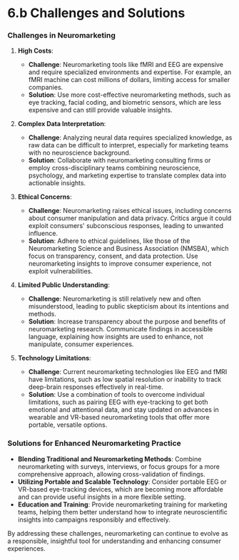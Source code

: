 # 6.b Challenges and Solutions

### Challenges in Neuromarketing

1. **High Costs**:
   - **Challenge**: Neuromarketing tools like fMRI and EEG are expensive and require specialized environments and expertise. For example, an fMRI machine can cost millions of dollars, limiting access for smaller companies.
   - **Solution**: Use more cost-effective neuromarketing methods, such as eye tracking, facial coding, and biometric sensors, which are less expensive and can still provide valuable insights.

2. **Complex Data Interpretation**:
   - **Challenge**: Analyzing neural data requires specialized knowledge, as raw data can be difficult to interpret, especially for marketing teams with no neuroscience background.
   - **Solution**: Collaborate with neuromarketing consulting firms or employ cross-disciplinary teams combining neuroscience, psychology, and marketing expertise to translate complex data into actionable insights.

3. **Ethical Concerns**:
   - **Challenge**: Neuromarketing raises ethical issues, including concerns about consumer manipulation and data privacy. Critics argue it could exploit consumers' subconscious responses, leading to unwanted influence.
   - **Solution**: Adhere to ethical guidelines, like those of the Neuromarketing Science and Business Association (NMSBA), which focus on transparency, consent, and data protection. Use neuromarketing insights to improve consumer experience, not exploit vulnerabilities.

4. **Limited Public Understanding**:
   - **Challenge**: Neuromarketing is still relatively new and often misunderstood, leading to public skepticism about its intentions and methods.
   - **Solution**: Increase transparency about the purpose and benefits of neuromarketing research. Communicate findings in accessible language, explaining how insights are used to enhance, not manipulate, consumer experiences.

5. **Technology Limitations**:
   - **Challenge**: Current neuromarketing technologies like EEG and fMRI have limitations, such as low spatial resolution or inability to track deep-brain responses effectively in real-time.
   - **Solution**: Use a combination of tools to overcome individual limitations, such as pairing EEG with eye-tracking to get both emotional and attentional data, and stay updated on advances in wearable and VR-based neuromarketing tools that offer more portable, versatile options.

### Solutions for Enhanced Neuromarketing Practice

- **Blending Traditional and Neuromarketing Methods**: Combine neuromarketing with surveys, interviews, or focus groups for a more comprehensive approach, allowing cross-validation of findings.
- **Utilizing Portable and Scalable Technology**: Consider portable EEG or VR-based eye-tracking devices, which are becoming more affordable and can provide useful insights in a more flexible setting.
- **Education and Training**: Provide neuromarketing training for marketing teams, helping them better understand how to integrate neuroscientific insights into campaigns responsibly and effectively.

By addressing these challenges, neuromarketing can continue to evolve as a responsible, insightful tool for understanding and enhancing consumer experiences.
